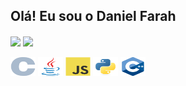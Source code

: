 ## Olá! Eu sou o Daniel Farah

<style>
  div a {
    display:inline-block;
  }
</style>

<div>
  <a href="https://github.com/danielfarah54">
    <img align="center" height="180em" src="https://github-readme-stats.vercel.app/api?username=danielfarah54&hide=stars&count_private=true&show_icons=true&theme=dark&include_all_commits=true"/>
  </a>
  <a href="https://github.com/danielfarah54">
    <img align="center" height="180em" src="https://github-readme-stats.vercel.app/api/top-langs/?username=danielfarah54&layout=compact&theme=dark&langs_count=16"/>
  </a>
</div>
<div style="display: inline_block"><br>
  <img align="center" alt="df-c" height="30" width="40" src="https://raw.githubusercontent.com/devicons/devicon/master/icons/c/c-original.svg">
  <img align="center" alt="df-java" height="30" width="40" src="https://raw.githubusercontent.com/devicons/devicon/master/icons/java/java-original.svg">
  <img align="center" alt="df-js" height="30" width="40" src="https://raw.githubusercontent.com/devicons/devicon/master/icons/javascript/javascript-original.svg">
  <img align="center" alt="df-py" height="30" width="40" src="https://raw.githubusercontent.com/devicons/devicon/master/icons/python/python-original.svg">
  <img align="center" alt="df-cpp" height="30" width="40" src="https://raw.githubusercontent.com/devicons/devicon/master/icons/cplusplus/cplusplus-original.svg">
</div>

<!--
[![danielfarah54's GitHub stats](https://github-readme-stats.vercel.app/api?username=danielfarah54&hide=stars&count_private=true&show_icons=true&theme=dark&include_all_commits=true)](https://github.com/danielfarah54/)

[![Most Used Languages](https://github-readme-stats.vercel.app/api/top-langs/?username=danielfarah54&layout=compact&theme=dark&langs_count=8)](https://github.com/danielfarah54/)


**danielfarah54/danielfarah54** is a ✨ _special_ ✨ repository because its `README.md` (this file) appears on your GitHub profile.

Here are some ideas to get you started:

- 🔭 I’m currently working on ...
- 🌱 I’m currently learning ...
- 👯 I’m looking to collaborate on ...
- 🤔 I’m looking for help with ...
- 💬 Ask me about ...
- 📫 How to reach me: ...
- 😄 Pronouns: ...
- ⚡ Fun fact: ...
-->
